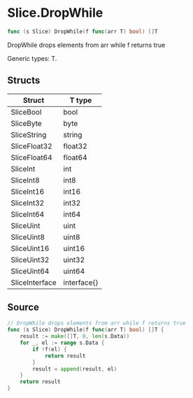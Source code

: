 # Slice.DropWhile

```go
func (s Slice) DropWhile(f func(arr T) bool) []T
```

DropWhile drops elements from arr while f returns true

Generic types: T.

## Structs

| Struct | T type |
| ------ | ------ |
| SliceBool | bool |
| SliceByte | byte |
| SliceString | string |
| SliceFloat32 | float32 |
| SliceFloat64 | float64 |
| SliceInt | int |
| SliceInt8 | int8 |
| SliceInt16 | int16 |
| SliceInt32 | int32 |
| SliceInt64 | int64 |
| SliceUint | uint |
| SliceUint8 | uint8 |
| SliceUint16 | uint16 |
| SliceUint32 | uint32 |
| SliceUint64 | uint64 |
| SliceInterface | interface{} |

## Source

```go
// DropWhile drops elements from arr while f returns true
func (s Slice) DropWhile(f func(arr T) bool) []T {
	result := make([]T, 0, len(s.Data))
	for _, el := range s.Data {
		if !f(el) {
			return result
		}
		result = append(result, el)
	}
	return result
}
```

